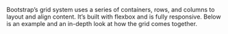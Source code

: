 Bootstrap’s grid system uses a series of containers, rows, and columns to layout and align content. It’s built with flexbox and is fully responsive. Below is an example and an in-depth look at how the grid comes together.